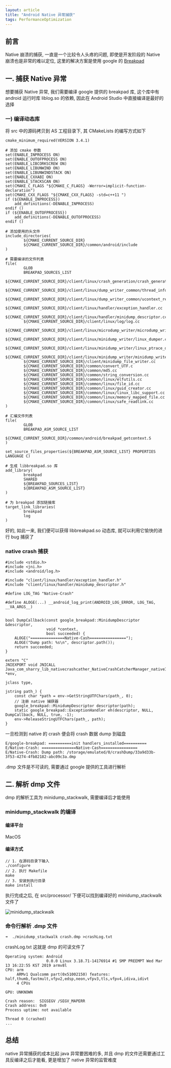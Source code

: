 ```yaml
---
layout: article
title: "Android Native 异常捕获"
tags: PerformanceOptimization
---
```


## 前言
Native 崩溃的捕获, 一直是一个比较令人头疼的问题, 即使是开发阶段的 Native 崩溃也是非常的难以定位, 这里的解决方案是使用 google 的 [Breakpad](https://github.com/google/breakpad)

## 一. 捕获 Native 异常
想要捕获 Native 异常, 我们需要编译 google 提供的 breakpad 库, 这个库中有 android 运行时库 liblog.so 的依赖, 因此在 Android Studio 中直接编译是最好的选择

<!--more-->

### 一) 编译动态库
将 src 中的源码拷贝到 AS 工程目录下, 其 CMakeLists 的编写方式如下
```
cmake_minimum_required(VERSION 3.4.1)

# 添加 cmake 参数
set(ENABLE_INPROCESS ON)
set(ENABLE_OUTOFPROCESS ON)
set(ENABLE_LIBCORKSCREW ON)
set(ENABLE_LIBUNWIND ON)
set(ENABLE_LIBUNWINDSTACK ON)
set(ENABLE_CXXABI ON)
set(ENABLE_STACKSCAN ON)
set(CMAKE_C_FLAGS "${CMAKE_C_FLAGS} -Werror=implicit-function-declaration")
set(CMAKE_CXX_FLAGS "${CMAKE_CXX_FLAGS} -std=c++11 ")
if (${ENABLE_INPROCESS})
    add_definitions(-DENABLE_INPROCESS)
endif ()
if (${ENABLE_OUTOFPROCESS})
    add_definitions(-DENABLE_OUTOFPROCESS)
endif ()

# 添加使用的头文件
include_directories(
        ${CMAKE_CURRENT_SOURCE_DIR}
        ${CMAKE_CURRENT_SOURCE_DIR}/common/android/include
)

# 需要编译的文件列表
file(
        GLOB
        BREAKPAD_SOURCES_LIST
        ${CMAKE_CURRENT_SOURCE_DIR}/client/linux/crash_generation/crash_generation_client.cc
        ${CMAKE_CURRENT_SOURCE_DIR}/client/linux/dump_writer_common/thread_info.cc
        ${CMAKE_CURRENT_SOURCE_DIR}/client/linux/dump_writer_common/ucontext_reader.cc
        ${CMAKE_CURRENT_SOURCE_DIR}/client/linux/handler/exception_handler.cc
        ${CMAKE_CURRENT_SOURCE_DIR}/client/linux/handler/minidump_descriptor.cc
        ${CMAKE_CURRENT_SOURCE_DIR}/client/linux/log/log.cc
        ${CMAKE_CURRENT_SOURCE_DIR}/client/linux/microdump_writer/microdump_writer.cc
        ${CMAKE_CURRENT_SOURCE_DIR}/client/linux/minidump_writer/linux_dumper.cc
        ${CMAKE_CURRENT_SOURCE_DIR}/client/linux/minidump_writer/linux_ptrace_dumper.cc
        ${CMAKE_CURRENT_SOURCE_DIR}/client/linux/minidump_writer/minidump_writer.cc
        ${CMAKE_CURRENT_SOURCE_DIR}/client/minidump_file_writer.cc
        ${CMAKE_CURRENT_SOURCE_DIR}/common/convert_UTF.c
        ${CMAKE_CURRENT_SOURCE_DIR}/common/md5.cc
        ${CMAKE_CURRENT_SOURCE_DIR}/common/string_conversion.cc
        ${CMAKE_CURRENT_SOURCE_DIR}/common/linux/elfutils.cc
        ${CMAKE_CURRENT_SOURCE_DIR}/common/linux/file_id.cc
        ${CMAKE_CURRENT_SOURCE_DIR}/common/linux/guid_creator.cc
        ${CMAKE_CURRENT_SOURCE_DIR}/common/linux/linux_libc_support.cc
        ${CMAKE_CURRENT_SOURCE_DIR}/common/linux/memory_mapped_file.cc
        ${CMAKE_CURRENT_SOURCE_DIR}/common/linux/safe_readlink.cc
)

# 汇编文件列表
file(
        GLOB
        BREAKPAD_ASM_SOURCE_LIST
        ${CMAKE_CURRENT_SOURCE_DIR}/common/android/breakpad_getcontext.S
)

set_source_files_properties(${BREAKPAD_ASM_SOURCE_LIST} PROPERTIES LANGUAGE C)

# 生成 libbreakpad.so 库
add_library(
        breakpad
        SHARED
        ${BREAKPAD_SOURCES_LIST}
        ${BREAKPAD_ASM_SOURCE_LIST}
)

# 为 breakpad 添加链接库
target_link_libraries(
        breakpad
        log
)
```
好的, 如此一来, 我们便可以获得 libbreakpad.so 动态库, 就可以利用它愉快的进行 bug 捕获了

### native crash 捕获
```
#include <stdio.h>
#include <jni.h>
#include <android/log.h>

#include "client/linux/handler/exception_handler.h"
#include "client/linux/handler/minidump_descriptor.h"

#define LOG_TAG "Native-Crash"

#define ALOGE(...) __android_log_print(ANDROID_LOG_ERROR, LOG_TAG, __VA_ARGS__)


bool DumpCallback(const google_breakpad::MinidumpDescriptor &descriptor,
                  void *context,
                  bool succeeded) {
    ALOGE("===============Native-Cash================");
    ALOGE("Dump path: %s\n", descriptor.path());
    return succeeded;
}

extern "C"
JNIEXPORT void JNICALL
Java_com_sharry_lib_nativecrashcather_NativeCrashCatcherManager_nativeInit(JNIEnv *env,
                                                                                   jclass type,
                                                                                   jstring path_) {
    const char *path = env->GetStringUTFChars(path_, 0);
    // 注册 native 捕获器
    google_breakpad::MinidumpDescriptor descriptor(path);
    static google_breakpad::ExceptionHandler eh(descriptor, NULL, DumpCallback, NULL, true, -1);
    env->ReleaseStringUTFChars(path_, path);
}

```
一旦检测到 native 的 crash 便会将 crash 数据 dump 到磁盘
```
E/google-breakpad: ==========init handlers_installed==========
E/Native-Crash: ===============Native-Cash================
E/Native-Crash: Dump path: /storage/emulated/0/crashDump/33a9d33b-3f53-4274-4fb82182-abc09c3a.dmp
```
.dmp 文件是不可读的, 需要通过 google 提供的工具进行解析

## 二. 解析 dmp 文件
dmp 的解析工具为 minidump_stackwalk, 需要编译后才能使用

### minidump_stackwalk 的编译
#### 编译平台
MacOS

#### 编译方式
```
// 1. 在源码目录下输入
./configure 
// 2. 执行 Makefile
make 
// 3. 安装到执行目录
make install 
```
执行完成之后, 在 src/processor/ 下便可以找到编译好的 minidump_stackwalk 文件了

![minidump_stackwalk](https://i.loli.net/2019/06/20/5d0b45fb5dde151445.jpg)

### 命令行解析 .dmp 文件
```
➜  ./minidump_stackwalk crash.dmp >crashLog.txt
```
crashLog.txt 这就是 dmp 的可读文件了
```
Operating system: Android
                  0.0.0 Linux 3.18.71-14176914 #1 SMP PREEMPT Wed Mar 13 16:22:55 KST 2019 armv8l
CPU: arm
     ARMv1 Qualcomm part(0x51002150) features: half,thumb,fastmult,vfpv2,edsp,neon,vfpv3,tls,vfpv4,idiva,idivt
     4 CPUs

GPU: UNKNOWN

Crash reason:  SIGSEGV /SEGV_MAPERR
Crash address: 0x0
Process uptime: not available

Thread 0 (crashed)
...
```

## 总结
native 异常捕获的成本比起 java 异常要困难的多, 并且 dmp 的文件还需要通过工具反编译之后才能看, 更是增加了 native 异常的监管难度